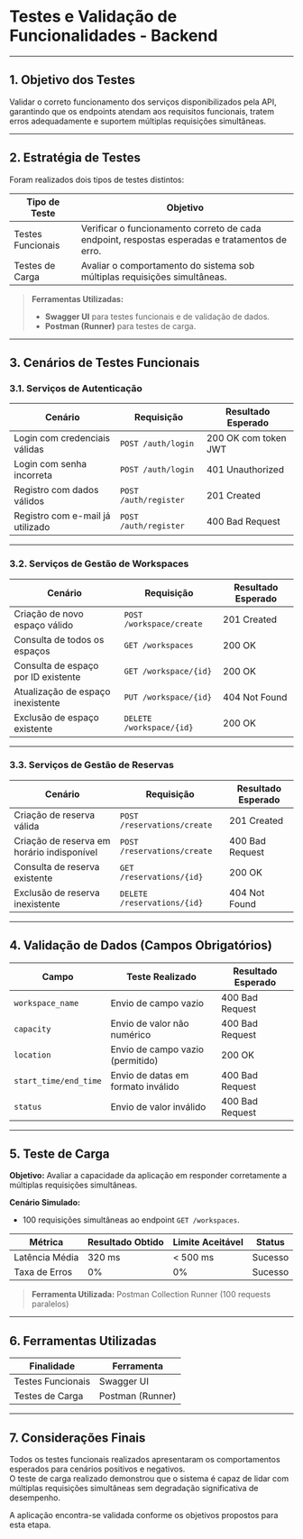 # Testes e Validação de Funcionalidades - Backend

---

## 1. Objetivo dos Testes
Validar o correto funcionamento dos serviços disponibilizados pela API, garantindo que os endpoints atendam aos requisitos funcionais, tratem erros adequadamente e suportem múltiplas requisições simultâneas.

---

## 2. Estratégia de Testes
Foram realizados dois tipos de testes distintos:

| Tipo de Teste               | Objetivo |
|------------------------------|----------|
| Testes Funcionais            | Verificar o funcionamento correto de cada endpoint, respostas esperadas e tratamentos de erro. |
| Testes de Carga              | Avaliar o comportamento do sistema sob múltiplas requisições simultâneas. |

> **Ferramentas Utilizadas:**  
> - **Swagger UI** para testes funcionais e de validação de dados.  
> - **Postman (Runner)** para testes de carga.

---

## 3. Cenários de Testes Funcionais

### 3.1. Serviços de Autenticação

| Cenário                           | Requisição                   | Resultado Esperado         |
|------------------------------------|-------------------------------|-----------------------------|
| Login com credenciais válidas      | `POST /auth/login`            | 200 OK com token JWT        |
| Login com senha incorreta          | `POST /auth/login`            | 401 Unauthorized            |
| Registro com dados válidos         | `POST /auth/register`         | 201 Created                 |
| Registro com e-mail já utilizado   | `POST /auth/register`         | 400 Bad Request             |

---

### 3.2. Serviços de Gestão de Workspaces

| Cenário                                | Requisição                   | Resultado Esperado         |
|----------------------------------------|-------------------------------|-----------------------------|
| Criação de novo espaço válido           | `POST /workspace/create`      | 201 Created                 |
| Consulta de todos os espaços            | `GET /workspaces`             | 200 OK                      |
| Consulta de espaço por ID existente     | `GET /workspace/{id}`         | 200 OK                      |
| Atualização de espaço inexistente       | `PUT /workspace/{id}`         | 404 Not Found               |
| Exclusão de espaço existente            | `DELETE /workspace/{id}`      | 200 OK                      |

---

### 3.3. Serviços de Gestão de Reservas

| Cenário                                  | Requisição                    | Resultado Esperado         |
|------------------------------------------|--------------------------------|-----------------------------|
| Criação de reserva válida                | `POST /reservations/create`    | 201 Created                 |
| Criação de reserva em horário indisponível | `POST /reservations/create`   | 400 Bad Request             |
| Consulta de reserva existente            | `GET /reservations/{id}`       | 200 OK                      |
| Exclusão de reserva inexistente          | `DELETE /reservations/{id}`    | 404 Not Found               |

---

## 4. Validação de Dados (Campos Obrigatórios)

| Campo               | Teste Realizado                            | Resultado Esperado     |
|---------------------|--------------------------------------------|-------------------------|
| `workspace_name`    | Envio de campo vazio                       | 400 Bad Request         |
| `capacity`          | Envio de valor não numérico                | 400 Bad Request         |
| `location`          | Envio de campo vazio (permitido)           | 200 OK                  |
| `start_time/end_time`| Envio de datas em formato inválido        | 400 Bad Request         |
| `status`            | Envio de valor inválido                    | 400 Bad Request         |

---

## 5. Teste de Carga

**Objetivo:** Avaliar a capacidade da aplicação em responder corretamente a múltiplas requisições simultâneas.

**Cenário Simulado:**
- 100 requisições simultâneas ao endpoint `GET /workspaces`.

| Métrica               | Resultado Obtido    | Limite Aceitável    | Status |
|------------------------|----------------------|---------------------|--------|
| Latência Média         | 320 ms                | < 500 ms            | Sucesso |
| Taxa de Erros          | 0%                    | 0%                  | Sucesso |

> **Ferramenta Utilizada:** Postman Collection Runner (100 requests paralelos)

---

## 6. Ferramentas Utilizadas

| Finalidade                  | Ferramenta               |
|------------------------------|---------------------------|
| Testes Funcionais            | Swagger UI                |
| Testes de Carga              | Postman (Runner)           |

---

## 7. Considerações Finais
Todos os testes funcionais realizados apresentaram os comportamentos esperados para cenários positivos e negativos.  
O teste de carga realizado demonstrou que o sistema é capaz de lidar com múltiplas requisições simultâneas sem degradação significativa de desempenho.

A aplicação encontra-se validada conforme os objetivos propostos para esta etapa.

